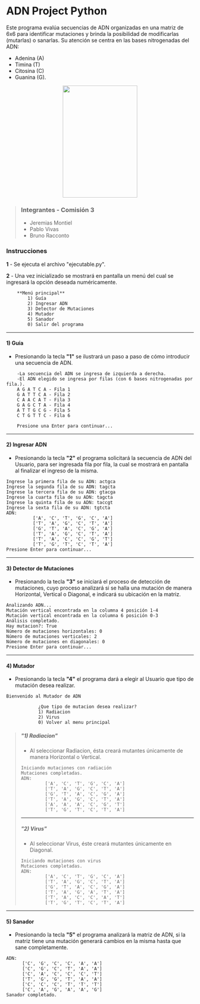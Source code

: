 **ADN Project Python**
======================
Este programa evalúa secuencias de ADN organizadas en una matriz de 6x6 para identificar mutaciones y brinda la posibilidad de modificarlas (mutarlas) o sanarlas. Su atención se centra en las bases nitrogenadas del ADN: 
- Adenina (A)
- Timina (T)
- Citosina (C)
- Guanina (G).
<p align = "center">
<img src="https://cdn.icon-icons.com/icons2/609/PNG/512/dna_icon-icons.com_56352.png" width="200" height="300" />

> ### Integrantes - Comisión 3
> - Jeremias Montiel
> - Pablo Vivas
> - Bruno Racconto

### Instrucciones
**1** - Se ejecuta el archivo "ejecutable.py".

**2** - Una vez inicializado se mostrará en pantalla un menú del cual se ingresará la opción deseada numéricamente.

```
    **Menú principal**
        1) Guía
        2) Ingresar ADN
        3) Detector de Mutaciones
        4) Mutador
        5) Sanador
        0) Salir del programa
```

***
####  **1) Guía**
- Presionando la tecla **"1"** se ilustrará un paso a paso de cómo introducir una secuencia de ADN.

```
	-La secuencia del ADN se ingresa de izquierda a derecha.
	-El ADN elegido se ingresa por filas (con 6 bases nitrogenadas por fila.).
	A G A T C A - Fila 1
	G A T T C A - Fila 2
	C A A C A T - Fila 3
	G A G C T A - Fila 4
	A T T G C G - Fila 5
	C T G T T C - Fila 6

	Presione una Enter para continuar...
```

***
#### **2) Ingresar ADN**
- Presionando la tecla **"2"** el programa solicitará la secuencia de ADN del Usuario, para ser ingresada fila por fila, la cual se mostrará en pantalla al finalizar el ingreso de la misma.

```
Ingrese la primera fila de su ADN: actgca
Ingrese la segunda fila de su ADN: tagcta
Ingrese la tercera fila de su ADN: gtacga
Ingrese la cuarta fila de su ADN: tagcta
Ingrese la quinta fila de su ADN: taccgt
Ingrese la sexta fila de su ADN: tgtcta
ADN:
          ['A', 'C', 'T', 'G', 'C', 'A']
          ['T', 'A', 'G', 'C', 'T', 'A']
          ['G', 'T', 'A', 'C', 'G', 'A']
          ['T', 'A', 'G', 'C', 'T', 'A']
          ['T', 'A', 'C', 'C', 'G', 'T']
          ['T', 'G', 'T', 'C', 'T', 'A']
Presione Enter para continuar...
```

***
#### **3) Detector de Mutaciones**
- Presionando la tecla **"3"** se iniciará el proceso de detección de mutaciones, cuyo proceso analizará si se halla una mutación de manera Horizontal, Vertical o Diagonal, e indicará su ubicación en la matriz.

```
Analizando ADN...
Mutación vertical encontrada en la columna 4 posición 1-4
Mutación vertical encontrada en la columna 6 posición 0-3
Análisis completado.
Hay mutacion?: True
Número de mutaciones horizontales: 0
Número de mutaciones verticales: 2
Número de mutaciones en diagonales: 0
Presione Enter para continuar...
```

***
#### **4) Mutador**
- Presionando la tecla **"4"**  el programa dará a elegir al Usuario que tipo de mutación desea realizar.

```
Bienvenido al Mutador de ADN

            ¿Que tipo de mutacion desea realizar?
            1) Radiacion
            2) Virus
            0) Volver al menu principal
```

> ##### **"1) Radiacion"**
> - Al seleccionar Radiacion, ésta creará mutantes únicamente de manera Horizontal o Vertical.
>
>```
>Iniciando mutaciones con radiación
>Mutaciones completadas.
>ADN:
>          ['A', 'C', 'T', 'G', 'C', 'A']
>          ['T', 'A', 'G', 'C', 'T', 'A']
>          ['G', 'T', 'A', 'C', 'G', 'A']
>          ['T', 'A', 'G', 'C', 'T', 'A']
>          ['A', 'A', 'A', 'C', 'G', 'T']
>          ['T', 'G', 'T', 'C', 'T', 'A']
>```
>
>***
>##### **"2) Virus"**
> - Al seleccionar Virus, éste creará mutantes únicamente en Diagonal.
>
>```
>Iniciando mutaciones con virus
>Mutaciones completadas.
>ADN:
>          ['A', 'C', 'T', 'G', 'C', 'A']
>          ['T', 'A', 'G', 'C', 'T', 'A']
>          ['G', 'T', 'A', 'C', 'G', 'A']
>          ['T', 'A', 'G', 'A', 'T', 'A']
>          ['T', 'A', 'C', 'C', 'A', 'T']
>          ['T', 'G', 'T', 'C', 'T', 'A']
>```

***
#### **5) Sanador**

- Presionando la tecla **"5"** el programa analizará la matriz de ADN, si la matriz tiene una mutación generará cambios en la misma hasta que sane completamente.

```
ADN:
      ['C', 'G', 'C', 'C', 'A', 'A']
      ['C', 'G', 'C', 'T', 'A', 'A']
      ['C', 'A', 'C', 'C', 'C', 'T']
      ['T', 'G', 'G', 'T', 'A', 'A']
      ['C', 'C', 'C', 'T', 'T', 'T']
      ['C', 'A', 'G', 'A', 'A', 'G']
Sanador completado.

```